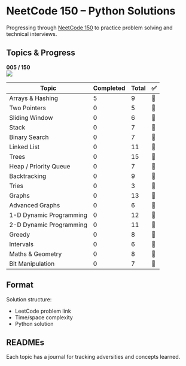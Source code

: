 # NeetCode 150 – Python Solutions

Progressing through [NeetCode 150](https://neetcode.io/roadmap) to practice problem solving and technical interviews.

## Topics & Progress 

**005 / 150**<br>
![](https://geps.dev/progress/3) 

| Topic                   | Completed | Total | ✅ |
|-------------------------|-----------|-------|----|
| Arrays & Hashing        | 5         | 9     | 🔄 |
| Two Pointers            | 0         | 5     | 🔄 |
| Sliding Window          | 0         | 6     | 🔄 |
| Stack                   | 0         | 7     | 🔄 |
| Binary Search           | 0         | 7     | 🔄 |
| Linked List             | 0         | 11    | 🔄 |
| Trees                   | 0         | 15    | 🔄 |
| Heap / Priority Queue   | 0         | 7     | 🔄 |
| Backtracking            | 0         | 9     | 🔄 |
| Tries                   | 0         | 3     | 🔄 |
| Graphs                  | 0         | 13    | 🔄 |
| Advanced Graphs         | 0         | 6     | 🔄 |
| 1-D Dynamic Programming | 0         | 12    | 🔄 |
| 2-D Dynamic Programming | 0         | 11    | 🔄 |
| Greedy                  | 0         | 8     | 🔄 |
| Intervals               | 0         | 6     | 🔄 |
| Maths & Geometry        | 0         | 8     | 🔄 |
| Bit Manipulation        | 0         | 7     | 🔄 |

## Format

Solution structure:
- LeetCode problem link
- Time/space complexity
- Python solution

## READMEs

Each topic has a journal for tracking adversities and concepts learned.
